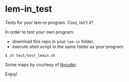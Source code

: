 # lem-in_test

Tests for your lem-in program. Cool, isn't it?

In order to test your own program:
- download this repo in your `lem-in` folder,
- execute shell script in the same folder as your program:
```
$ sh test/test_lemin.sh
```

Some maps by courtesy of [tbouder](https://github.com/TBouder/lem-in_test).

Enjoy!
